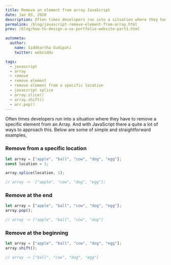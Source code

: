 ```yaml
---
title: Remove an element from array JavaScript
date: Jan 03, 2020
description: Often times developers run into a situation where they have to remove a specific element from an array. And with JavaScript there a quite a lot of ways to approach this.
permalink: /blog/javascript-remove-element-from-array.html
prev: /blog/how-to-design-a-ux-portfolio-website-part1.html

autometa:
  author:
    name: Siddhartha Gudipati
    twitter: websiddu

tags:
  - javascript
  - array
  - remove
  - remove element
  - remove element from a specific location
  - javascript splice
  - array.slice()
  - array.shift()
  - arr.pop()
---
```


Often times developers run into a situation where they have to remove a specific element from an Array. And with JavaScript there a quite a lot of ways to approach this. Below are some of simple and straightforward examples,

### Remove from a specific location

```js
let array = ["apple", "ball", "cow", "dog", "egg"];
const location = 1;

array.splice(location, 1);

// array ->  ["apple", "cow", "dog", "egg"];
```

### Remove at the end

```js
let array = ["apple", "ball", "cow", "dog", "egg"];
array.pop();

// array -> ["apple", "ball", "cow", "dog"]
```

### Remove at the beginning

```js
let array = ["apple", "ball", "cow", "dog", "egg"];
array.shift();

// array -> ["ball", "cow", "dog", "egg"]
```
